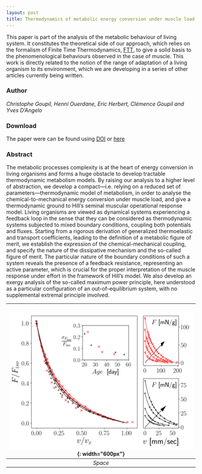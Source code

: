 ```yaml
---
layout: post
title: Thermodynamics of metabolic energy conversion under muscle load
---
```


This paper is part of the analysis of the metabolic behaviour of living system. 
It constitutes the theoretical side of our approach, which relies on the formalism of Finite Time Thermodynamics, [FTT](/FTT), to give a solid basis to the phenomenological behaviours observed in the case of muscle. This work is directly related to the notion of the range of adaptation of a living organism to its environment, which we are developing in a series of other articles currently being written. 


### Author

*Christophe Goupil, Henni Ouerdane, Eric Herbert, Clémence Goupil and Yves D’Angelo*

### Download

The paper were can be found using [DOI](https://doi.org/10.1088/1367-2630/ab0223) or [here](https://iopscience.iop.org/article/10.1088/1367-2630/ab0223)

### Abstract

The metabolic processes complexity is at the heart of energy conversion in living organisms and forms a huge obstacle to develop tractable thermodynamic metabolism models. By raising our analysis to a higher level of abstraction, we develop a compact—i.e. relying on a reduced set of parameters—thermodynamic model of metabolism, in order to analyse the chemical-to-mechanical energy conversion under muscle load, and give a thermodynamic ground to Hill’s seminal muscular operational response model. Living organisms are viewed as dynamical systems experiencing a feedback loop in the sense that they can be considered as thermodynamic systems subjected to mixed boundary conditions, coupling both potentials and fluxes. Starting from a rigorous derivation of generalized thermoelastic and transport coefficients, leading to the definition of a metabolic figure of merit, we establish the expression of the chemical-mechanical coupling, and specify the nature of the dissipative mechanism and the so-called figure of merit. The particular nature of the boundary conditions of such a system reveals the presence of a feedback resistance, representing an active parameter, which is crucial for the proper interpretation of the muscle response under effort in the framework of Hill’s model. We also develop an exergy analysis of the so-called maximum power principle, here understood as a particular configuration of an out-of-equilibrium system, with no supplemental extremal principle involved.

| ![imageNJP](/images/NJP6.jpg){: width="600px"} |
|:--:| 
| *Space* |

